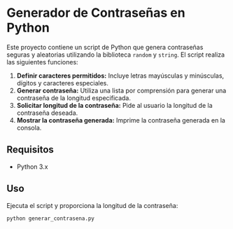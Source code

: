 # Generador de Contraseñas en Python

Este proyecto contiene un script de Python que genera contraseñas seguras y aleatorias utilizando la biblioteca `random` y `string`. El script realiza las siguientes funciones:

1. **Definir caracteres permitidos:** Incluye letras mayúsculas y minúsculas, dígitos y caracteres especiales.
2. **Generar contraseña:** Utiliza una lista por comprensión para generar una contraseña de la longitud especificada.
3. **Solicitar longitud de la contraseña:** Pide al usuario la longitud de la contraseña deseada.
4. **Mostrar la contraseña generada:** Imprime la contraseña generada en la consola.

## Requisitos

- Python 3.x

## Uso

Ejecuta el script y proporciona la longitud de la contraseña:

```sh
python generar_contrasena.py
